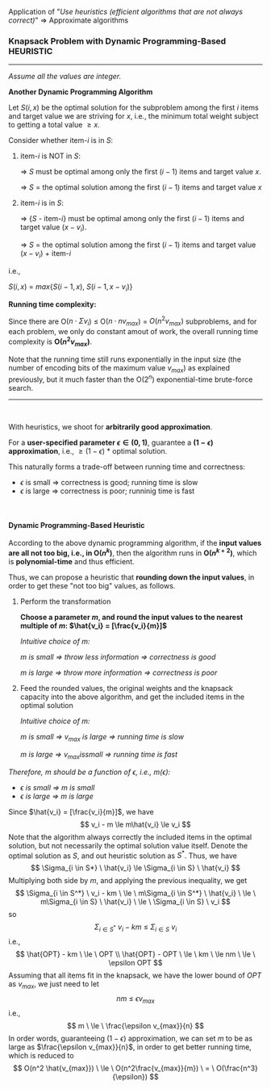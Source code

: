 Application of "*Use heuristics (efficient algorithms that are not always correct)*"   => Approximate algorithms

### Knapsack Problem with Dynamic Programming-Based HEURISTIC

***

*Assume all the values are integer.*

**Another Dynamic Programming Algorithm**

Let $S(i, x)$ be the optimal solution for the subproblem among the first $i$ items and target value we are striving for $x$, i.e., the minimum total weight subject to getting a total value $\ge x$.

Consider whether item-$i$ is in $S$:

1. item-$i$ is NOT in $S$:

   => $S$ must be optimal among only the first ($i - 1$) items and target value $x$.

   => $S$ = the optimal solution among the first $(i - 1)$ items and target value $x$

2. item-$i$ is in $S$:

   => {$S$ - item-$i$} must be optimal among only the first ($i - 1$) items and target value ($x - v_i$).

   => $S$ = the optimal solution among the first $(i - 1)$ items and target value ($x - v_i$) + item-$i$

i.e.,

$S(i, x) \ = \ max\{S(i - 1, x), \ S(i - 1, x - v_i)\}$

**Running time complexity:**

Since there are O($n \cdot \Sigma v_i$) $\le$ O($n \cdot n v_{max}$) = $O(n^2 v_{max})$ subproblems, and for each problem, we only do constant amout of work, the overall running time complexity is **O($n^2 v_{max}$)**.

Note that the running time still runs exponentially in the input size (the number of encoding bits of the maximum value $v_{max}$) as explained previously, but it much faster than the O($2^n$) exponential-time brute-force search.

***

<br>

With heuristics, we shoot for **arbitrarily good approximation**.

For a **user-specified parameter $\epsilon \in (0,1)$**, guarantee a **$(1 - \epsilon)$ approximation**, i.e., $\ge (1 - \epsilon)$ * optimal solution.

This naturally forms a trade-off between running time and correctness:

* $\epsilon$ is small   =>   correctness is good; running time is slow
* $\epsilon$ is large   =>   correctness is poor; runninig time is fast

<br>

#### Dynamic Programming-Based Heuristic

According to the above dynamic programming algorithm, if the **input values are all not too big, i.e., in O($n^k$)**, then the algorithm runs in **O($n^{k + 2}$)**, which is **polynomial-time** and thus efficient.

Thus, we can propose a heuristic that **rounding down the input values**, in order to get these "not too big" values, as follows.

1. Perform the transformation

   **Choose a parameter $m$, and round the input values to the nearest multiple of $m$: $\hat{v_i} = [\frac{v_i}{m}]$**

   *Intuitive choice of $m$:*

   *$m$ is small   =>   throw less information   =>   correctness is good*

   *$m$ is large   =>   throw more information   =>   correctness is poor*

2. Feed the rounded values, the original weights and the knapsack capacity into the above algorithm, and get the included items in the optimal solution

   *Intuitive choice of $m$:*

   *$m$ is small   =>   $v_{max}$ is large   =>   running time is slow*

   *$m$ is large   =>   $v_{max} is small$   =>   running time is fast*

*Therefore, $m$ should be a function of $\epsilon$, i.e., $m(\epsilon)$:*

* *$\epsilon$ is small   =>   $m$ is small*
* *$\epsilon$ is large   =>   $m$ is large*

Since $\hat{v_i} = [\frac{v_i}{m}]$, we have
$$
v_i - m \le m\hat{v_i} \le v_i
$$
Note that the algorithm always correctly the included items in the optimal solution, but not necessarily the optimal solution value itself. Denote the optimal solution as $S$, and out heuristic solution as $S^*$. Thus, we have
$$
\Sigma_{i \in S*} \ \hat{v_i} \le \Sigma_{i \in S} \ \hat{v_i}
$$
Multiplying both side by $m$, and applying the previous inequality, we get
$$
\Sigma_{i \in S^*} \ v_i - km \ \le \ m\Sigma_{i \in S^*} \ \hat{v_i} \ \le \ m\Sigma_{i \in S} \ \hat{v_i} \ \le \ \Sigma_{i \in S} \ v_i
$$
so
$$
\Sigma_{i \in S^*} \ v_i - km \ \le \ \Sigma_{i \in S} \ v_i
$$
i.e.,
$$
\hat{OPT} - km \ \le \ OPT \\
\hat{OPT} - OPT \ \le \ km \ \le nm \ \le \ \epsilon OPT
$$
Assuming that all items fit in the knapsack, we have the lower bound of $OPT$ as $v_{max}$, we just need to let
$$
nm \ \le \ \epsilon v_{max}
$$
i.e.,
$$
m \ \le \ \frac{\epsilon v_{max}}{n}
$$
In order words, guaranteeing ($1 - \epsilon$) approximation, we can set $m$ to be as large as $\frac{\epsilon v_{max}}{n}$, in order to get better running time, which is reduced to
$$
O(n^2 \hat{v_{max}}) \ \le \ O(n^2\frac{v_{max}}{m}) \ = \ O(\frac{n^3}{\epsilon})
$$
